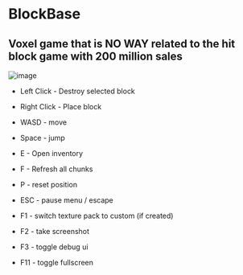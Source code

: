 # BlockBase

## Voxel game that is NO WAY related to the hit block game with 200 million sales

![image](https://github.com/oikmo/BlockBase/assets/78755068/cb48568d-dc85-4164-9293-b4a9d33db240)

- Left Click - Destroy selected block
- Right Click - Place block
- WASD - move
- Space - jump

- E - Open inventory
- F - Refresh all chunks
- P - reset position

- ESC - pause menu / escape

- F1 - switch texture pack to custom (if created)
- F2 - take screenshot
- F3 - toggle debug ui
- F11 - toggle fullscreen
